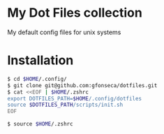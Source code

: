 # My Dot Files collection

My default config files for unix systems

# Installation
````sh
$ cd $HOME/.config/
$ git clone git@github.com:gfonseca/dotfiles.git
$ cat <<EOF | $HOME/.zshrc 
export DOTFILES_PATH=$HOME/.config/dotfiles
source $DOTFILES_PATH/scripts/init.sh
EOF

$ source $HOME/.zshrc
````
